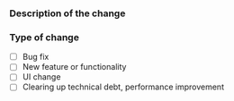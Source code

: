 ### Description of the change

### Type of change

- [ ] Bug fix
- [ ] New feature or functionality
- [ ] UI change
- [ ] Clearing up technical debt, performance improvement
